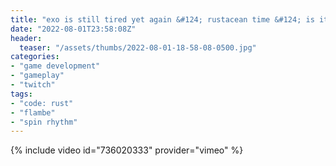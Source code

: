 ```yaml
---
title: "exo is still tired yet again &#124; rustacean time &#124; is it good idea to code when sleep &#124; spinny rhythms"
date: "2022-08-01T23:58:08Z"
header:
  teaser: "/assets/thumbs/2022-08-01-18-58-08-0500.jpg"
categories:
- "game development"
- "gameplay"
- "twitch"
tags:
- "code: rust"
- "flambe"
- "spin rhythm"
---
```

{% include video id="736020333" provider="vimeo" %}
